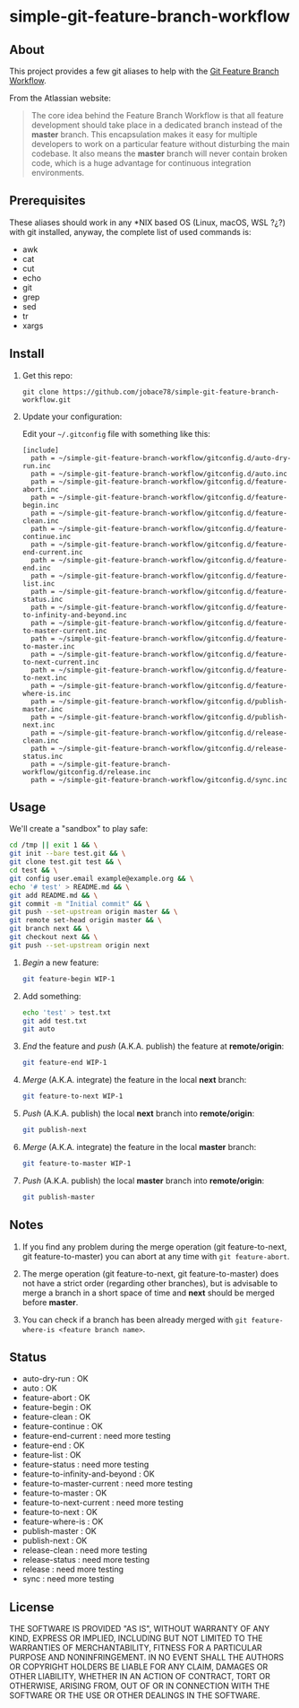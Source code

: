 # simple-git-feature-branch-workflow

## About

This project provides a few git aliases to help with the [Git Feature Branch Workflow](https://www.atlassian.com/git/tutorials/comparing-workflows/feature-branch-workflow).

From the Atlassian website:

> The core idea behind the Feature Branch Workflow is that all feature development should take place in a dedicated branch instead of the **master** branch. This encapsulation makes it easy for multiple developers to work on a particular feature without disturbing the main codebase. It also means the **master** branch will never contain broken code, which is a huge advantage for continuous integration environments.

## Prerequisites

These aliases should work in any *NIX based OS (Linux, macOS, WSL ?¿?) with git installed, anyway, the complete list of used commands is:

* awk
* cat
* cut
* echo
* git
* grep
* sed
* tr
* xargs

## Install

  1. Get this repo:

      ```text
      git clone https://github.com/jobace78/simple-git-feature-branch-workflow.git
      ```

  2. Update your configuration:

      Edit your `~/.gitconfig` file with something like this:

      ```text
      [include]
        path = ~/simple-git-feature-branch-workflow/gitconfig.d/auto-dry-run.inc
        path = ~/simple-git-feature-branch-workflow/gitconfig.d/auto.inc
        path = ~/simple-git-feature-branch-workflow/gitconfig.d/feature-abort.inc
        path = ~/simple-git-feature-branch-workflow/gitconfig.d/feature-begin.inc
        path = ~/simple-git-feature-branch-workflow/gitconfig.d/feature-clean.inc
        path = ~/simple-git-feature-branch-workflow/gitconfig.d/feature-continue.inc
        path = ~/simple-git-feature-branch-workflow/gitconfig.d/feature-end-current.inc
        path = ~/simple-git-feature-branch-workflow/gitconfig.d/feature-end.inc
        path = ~/simple-git-feature-branch-workflow/gitconfig.d/feature-list.inc
        path = ~/simple-git-feature-branch-workflow/gitconfig.d/feature-status.inc
        path = ~/simple-git-feature-branch-workflow/gitconfig.d/feature-to-infinity-and-beyond.inc
        path = ~/simple-git-feature-branch-workflow/gitconfig.d/feature-to-master-current.inc
        path = ~/simple-git-feature-branch-workflow/gitconfig.d/feature-to-master.inc
        path = ~/simple-git-feature-branch-workflow/gitconfig.d/feature-to-next-current.inc
        path = ~/simple-git-feature-branch-workflow/gitconfig.d/feature-to-next.inc
        path = ~/simple-git-feature-branch-workflow/gitconfig.d/feature-where-is.inc
        path = ~/simple-git-feature-branch-workflow/gitconfig.d/publish-master.inc
        path = ~/simple-git-feature-branch-workflow/gitconfig.d/publish-next.inc
        path = ~/simple-git-feature-branch-workflow/gitconfig.d/release-clean.inc
        path = ~/simple-git-feature-branch-workflow/gitconfig.d/release-status.inc
        path = ~/simple-git-feature-branch-workflow/gitconfig.d/release.inc
        path = ~/simple-git-feature-branch-workflow/gitconfig.d/sync.inc
      ```

## Usage

We'll create a "sandbox" to play safe:

```bash
cd /tmp || exit 1 && \
git init --bare test.git && \
git clone test.git test && \
cd test && \
git config user.email example@example.org && \
echo '# test' > README.md && \
git add README.md && \
git commit -m "Initial commit" && \
git push --set-upstream origin master && \
git remote set-head origin master && \
git branch next && \
git checkout next && \
git push --set-upstream origin next
```

  1. *Begin* a new feature:

      ```bash
      git feature-begin WIP-1
      ```

  2. Add something:

      ```bash
      echo 'test' > test.txt
      git add test.txt
      git auto
      ```

  3. *End* the feature and *push* (A.K.A. publish) the feature at **remote/origin**:

      ```bash
      git feature-end WIP-1
      ```

  4. *Merge* (A.K.A. integrate) the feature in the local **next** branch:

      ```bash
      git feature-to-next WIP-1
      ```

  5. *Push* (A.K.A. publish) the local **next** branch into **remote/origin**:

      ```bash
      git publish-next
      ```

  6. *Merge* (A.K.A. integrate) the feature in the local **master** branch:

      ```bash
      git feature-to-master WIP-1
      ```

  7. *Push* (A.K.A. publish) the local **master** branch into **remote/origin**:

      ```bash
      git publish-master
      ```

## Notes

  1. If you find any problem during the merge operation (git feature-to-next, git feature-to-master) you can abort at any time with `git feature-abort`.

  2. The merge operation (git feature-to-next, git feature-to-master) does not have a strict order (regarding other branches), but is advisable to merge a branch in a short space of time and **next** should be merged before **master**.

  3. You can check if a branch has been already merged with `git feature-where-is <feature branch name>`.

## Status

* auto-dry-run : OK
* auto : OK
* feature-abort : OK
* feature-begin : OK
* feature-clean : OK
* feature-continue : OK
* feature-end-current : need more testing
* feature-end : OK
* feature-list : OK
* feature-status : need more testing
* feature-to-infinity-and-beyond : OK
* feature-to-master-current : need more testing
* feature-to-master : OK
* feature-to-next-current : need more testing
* feature-to-next : OK
* feature-where-is : OK
* publish-master : OK
* publish-next : OK
* release-clean : need more testing
* release-status : need more testing
* release : need more testing
* sync : need more testing

## License

THE SOFTWARE IS PROVIDED "AS IS", WITHOUT WARRANTY OF ANY KIND, EXPRESS OR
IMPLIED, INCLUDING BUT NOT LIMITED TO THE WARRANTIES OF MERCHANTABILITY,
FITNESS FOR A PARTICULAR PURPOSE AND NONINFRINGEMENT. IN NO EVENT SHALL THE
AUTHORS OR COPYRIGHT HOLDERS BE LIABLE FOR ANY CLAIM, DAMAGES OR OTHER
LIABILITY, WHETHER IN AN ACTION OF CONTRACT, TORT OR OTHERWISE, ARISING FROM,
OUT OF OR IN CONNECTION WITH THE SOFTWARE OR THE USE OR OTHER DEALINGS IN THE
SOFTWARE.
